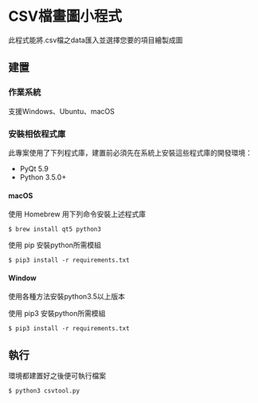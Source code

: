 # CSV檔畫圖小程式

此程式能將.csv檔之data匯入並選擇您要的項目繪製成圖

## 建置

### 作業系統

支援Windows、Ubuntu、macOS

### 安裝相依程式庫

此專案使用了下列程式庫，建置前必須先在系統上安裝這些程式庫的開發環境：

- PyQt 5.9
- Python 3.5.0+

#### macOS

使用 Homebrew 用下列命令安裝上述程式庫

    $ brew install qt5 python3

使用 pip 安裝python所需模組
    
    $ pip3 install -r requirements.txt

#### Window

使用各種方法安裝python3.5以上版本

使用 pip3 安裝python所需模組

    $ pip3 install -r requirements.txt

## 執行

環境都建置好之後便可執行檔案

    $ python3 csvtool.py
